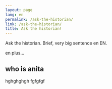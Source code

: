```yaml
---
layout: page
lang: en
permalink: /ask-the-historian/
link: /ask-the-historian/
title: Ask the historian!
---
```


Ask the historian. Brief, very big sentence en EN.
<!-- more -->
en plus...


## who is anita
hghghghgh
fgfgfgf
